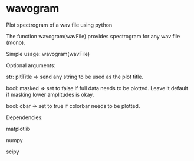 # wavogram
Plot spectrogram of a wav file using python

The function wavogram(wavFile) provides spectrogram for any wav file (mono).

Simple usage: wavogram(wavFile)

Optional arguments:

str:  pltTitle => send any string to be used as the plot title.

bool: masked   => set to false if full data needs to be plotted. Leave it default if masking lower amplitudes is okay.

bool: cbar     => set to true if colorbar needs to be plotted.

Dependencies:

matplotlib

numpy

scipy

